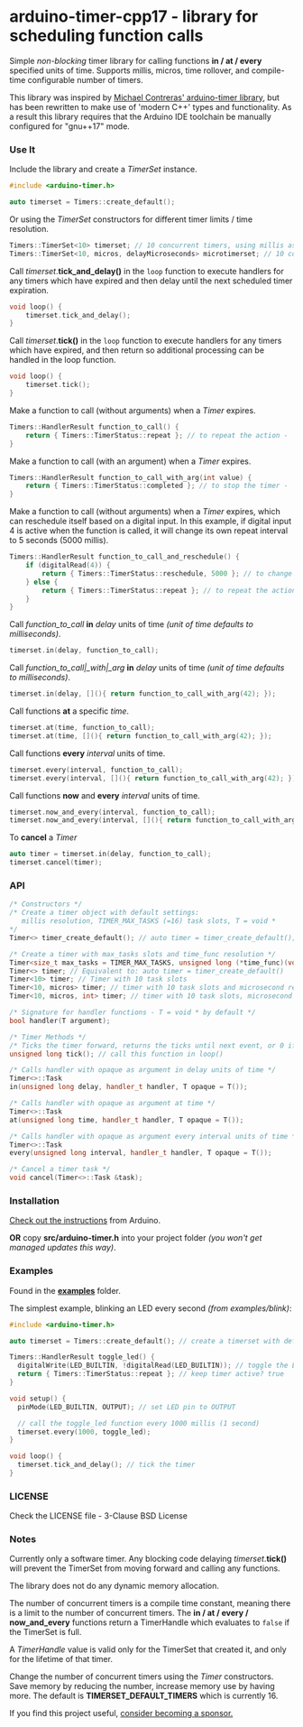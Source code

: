# arduino-timer-cpp17 - library for scheduling function calls

Simple *non-blocking* timer library for calling functions **in / at / every** specified units of time. Supports millis, micros, time rollover, and compile-time configurable number of timers.

This library was inspired by [Michael Contreras' arduino-timer library](https://github.com/contrem/arduino-timer), but has been rewritten to make use of 'modern C++' types and
functionality. As a result this library requires that the Arduino IDE toolchain be manually configured for "gnu++17" mode.

### Use It

Include the library and create a *TimerSet* instance.
```cpp
#include <arduino-timer.h>

auto timerset = Timers::create_default();
```

Or using the *TimerSet* constructors for different timer limits / time resolution.
```cpp
Timers::TimerSet<10> timerset; // 10 concurrent timers, using millis as resolution
Timers::TimerSet<10, micros, delayMicroseconds> microtimerset; // 10 concurrent timers, using micros as resolution
```

Call *timerset*.**tick_and_delay()** in the ```loop``` function to execute handlers for any timers
which have expired and then delay until the next scheduled timer expiration.
```cpp
void loop() {
    timerset.tick_and_delay();
}
```

Call *timerset*.**tick()** in the ```loop``` function to execute handlers for any timers
which have expired, and then return so additional processing can be handled in the loop function.
```cpp
void loop() {
    timerset.tick();
}
```

Make a function to call (without arguments) when a *Timer* expires.
```cpp
Timers::HandlerResult function_to_call() {
    return { Timers::TimerStatus::repeat }; // to repeat the action - 'completed' to stop
}
```

Make a function to call (with an argument) when a *Timer* expires.
```cpp
Timers::HandlerResult function_to_call_with_arg(int value) {
    return { Timers::TimerStatus::completed }; // to stop the timer - 'repeat' to repeat the action
}
```

Make a function to call (without arguments) when a *Timer* expires, which can reschedule itself based
on a digital input. In this example, if digital input 4 is active when the function is called, it will
change its own repeat interval to 5 seconds (5000 millis).
```cpp
Timers::HandlerResult function_to_call_and_reschedule() {
    if (digitalRead(4)) {
        return { Timers::TimerStatus::reschedule, 5000 }; // to change the repeat interval to 5000 ms
    } else {
        return { Timers::TimerStatus::repeat }; // to repeat the action - 'completed' to stop
    }
}
```

Call *function\_to\_call* **in** *delay* units of time *(unit of time defaults to milliseconds)*.
```cpp
timerset.in(delay, function_to_call);
```

Call *function\_to\_call|_with|_arg* **in** *delay* units of time *(unit of time defaults to milliseconds)*.
```cpp
timerset.in(delay, [](){ return function_to_call_with_arg(42); });
```

Call functions **at** a specific *time*.
```cpp
timerset.at(time, function_to_call);
timerset.at(time, [](){ return function_to_call_with_arg(42); });
```

Call functions **every** *interval* units of time.
```cpp
timerset.every(interval, function_to_call);
timerset.every(interval, [](){ return function_to_call_with_arg(42); });
```

Call functions **now** and **every** *interval* units of time.
```cpp
timerset.now_and_every(interval, function_to_call);
timerset.now_and_every(interval, [](){ return function_to_call_with_arg(42); });
```

To **cancel** a *Timer*
```cpp
auto timer = timerset.in(delay, function_to_call);
timerset.cancel(timer);
```

### API

```cpp
/* Constructors */
/* Create a timer object with default settings:
   millis resolution, TIMER_MAX_TASKS (=16) task slots, T = void *
*/
Timer<> timer_create_default(); // auto timer = timer_create_default();

/* Create a timer with max_tasks slots and time_func resolution */
Timer<size_t max_tasks = TIMER_MAX_TASKS, unsigned long (*time_func)(void) = millis, typename T = void *> timer;
Timer<> timer; // Equivalent to: auto timer = timer_create_default()
Timer<10> timer; // Timer with 10 task slots
Timer<10, micros> timer; // timer with 10 task slots and microsecond resolution
Timer<10, micros, int> timer; // timer with 10 task slots, microsecond resolution, and handler argument type int

/* Signature for handler functions - T = void * by default */
bool handler(T argument);

/* Timer Methods */
/* Ticks the timer forward, returns the ticks until next event, or 0 if none */
unsigned long tick(); // call this function in loop()

/* Calls handler with opaque as argument in delay units of time */
Timer<>::Task
in(unsigned long delay, handler_t handler, T opaque = T());

/* Calls handler with opaque as argument at time */
Timer<>::Task
at(unsigned long time, handler_t handler, T opaque = T());

/* Calls handler with opaque as argument every interval units of time */
Timer<>::Task
every(unsigned long interval, handler_t handler, T opaque = T());

/* Cancel a timer task */
void cancel(Timer<>::Task &task);
```

### Installation

[Check out the instructions](https://www.arduino.cc/en/Guide/Libraries) from Arduino.

**OR** copy **src/arduino-timer.h** into your project folder *(you won't get managed updates this way)*.

### Examples

Found in the [**examples**](examples) folder.

The simplest example, blinking an LED every second *(from examples/blink)*:

```cpp
#include <arduino-timer.h>

auto timerset = Timers::create_default(); // create a timerset with default settings

Timers::HandlerResult toggle_led() {
  digitalWrite(LED_BUILTIN, !digitalRead(LED_BUILTIN)); // toggle the LED
  return { Timers::TimerStatus::repeat }; // keep timer active? true
}

void setup() {
  pinMode(LED_BUILTIN, OUTPUT); // set LED pin to OUTPUT

  // call the toggle_led function every 1000 millis (1 second)
  timerset.every(1000, toggle_led);
}

void loop() {
  timerset.tick_and_delay(); // tick the timer
}
```

### LICENSE

Check the LICENSE file - 3-Clause BSD License

### Notes

Currently only a software timer. Any blocking code delaying *timerset*.**tick()** will prevent the TimerSet from moving forward and calling any functions.

The library does not do any dynamic memory allocation.

The number of concurrent timers is a compile time constant, meaning there is a limit to the number of concurrent timers. The **in / at / every / now_and_every**
functions return a TimerHandle which evaluates to ```false``` if the TimerSet is full.

A *TimerHandle* value is valid only for the TimerSet that created it, and only for the lifetime of that timer.

Change the number of concurrent timers using the *Timer* constructors. Save memory by reducing the number, increase memory use by having more. The default is **TIMERSET_DEFAULT_TIMERS** which is currently 16.

If you find this project useful, [consider becoming a sponsor.](https://github.com/sponsors/contrem)
